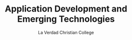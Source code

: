 <h1 align="center">Application Development and Emerging Technologies</h1>
<p align="center">La Verdad Christian College</p>
